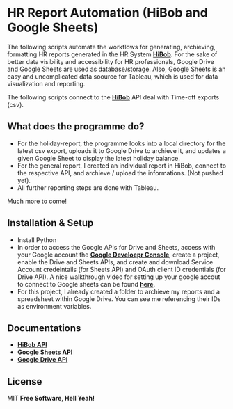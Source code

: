 # HR Report Automation (HiBob and Google Sheets)
The following scripts automate the workflows for generating, archieving, formatting HR reports generated in the HR System **[HiBob](https://www.hibob.com/)**. For the sake of better data visibility and accessibility for HR professionals, Google Drive and Google Sheets are used as database/storage. Also, Google Sheets is an easy and uncomplicated data soource for Tableau, which is used for data visualization and reporting. 

The following scripts connect to the **[HiBob](https://www.hibob.com/)** API deal with Time-off exports (csv). 

## What does the programme do?
- For the holiday-report, the programme looks into a local directory for the latest csv export, uploads it to Google Drive to archieve it, and updates a given Google Sheet to display the latest holiday balance.
- For the general report, I created an individual report in HiBob, connect to the respective API, and archieve / upload the informations. (Not pushed yet).
- All further reporting steps are done with Tableau.

Much more to come!

## Installation & Setup
- Install Python
- In order to access the Google APIs for Drive and Sheets, access with your Google account the **[Google Develoepr Console](https://console.cloud.google.com/)**, create a project, enable the Drive and Sheets APIs, and create and download Service Account credeintails (for Sheets API) and OAuth client ID credentials (for Drive API). A nice walkthrough video for setting up your google accout to connect to Google sheets can be found **[here](https://www.youtube.com/watch?v=4ssigWmExak&t=1028s)**. 
- For this project, I already created a folder to archieve my reports and a spreadsheet within Google Drive. You can see me referencing their IDs as environment variables. 

## Documentations
- **[HiBob API](https://help.hibob.com/hc/en-us/articles/4557125039505-Getting-started-with-APIs)**
- **[Google Sheets API](https://developers.google.com/sheets/api/reference/rest)**
- **[Google Drive API](https://developers.google.com/drive/api/v3/reference)**


## License

MIT
**Free Software, Hell Yeah!**